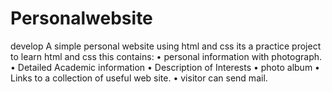 # Personalwebsite
develop A simple personal website using html and css
its a practice project to learn html and css
this contains:
•	personal information with photograph.
•	Detailed Academic information
•	Description of Interests
• photo album
•	Links to a collection of useful web site.
• visitor can send mail.

